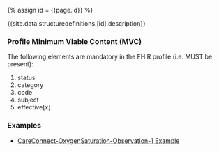 
{% assign id = {{page.id}} %}

{{site.data.structuredefinitions.[id].description}}

### Profile Minimum Viable Content (MVC) ###

The following elements are mandatory in the FHIR profile (i.e. MUST be present):

1.	status
2.	category
3.	code
4.	subject
5.	effective[x]

### Examples ###

- [CareConnect-OxygenSaturation-Observation-1 Example](CareConnect-OxygenSaturation-Observation-Example-1.html) 
